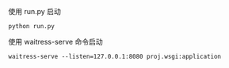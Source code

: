 

使用 run.py 启动

    python run.py

使用 waitress-serve 命令启动

    waitress-serve --listen=127.0.0.1:8080 proj.wsgi:application

